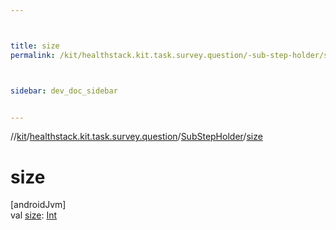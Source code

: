 ```yaml
---



title: size
permalink: /kit/healthstack.kit.task.survey.question/-sub-step-holder/size.html



sidebar: dev_doc_sidebar


---
```




//[kit](/kit.html)/[healthstack.kit.task.survey.question](../index.html)/[SubStepHolder](index.html)/[size](size.html)



# size



[androidJvm]\
val [size](size.html): [Int](https://kotlinlang.org/api/latest/jvm/stdlib/kotlin/-int/index.html)






